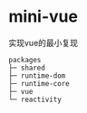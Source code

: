 # mini-vue
实现vue的最小复现

```
packages
├─ shared
├─ runtime-dom
├─ runtime-core
├─ vue
└─ reactivity
```
